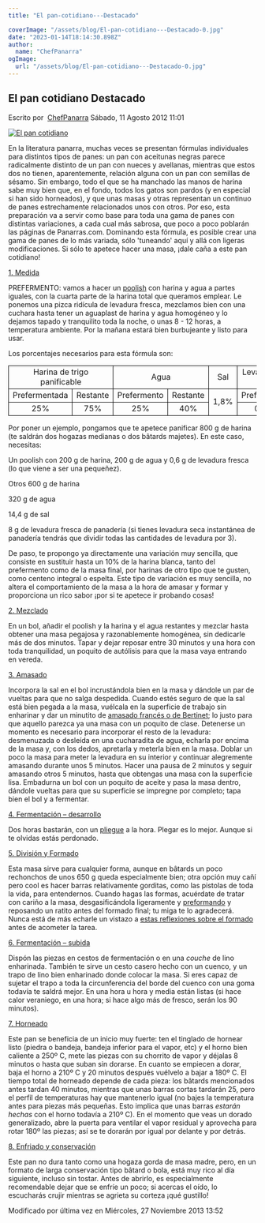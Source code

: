 ```yaml
---
title: "El pan-cotidiano---Destacado"

coverImage: "/assets/blog/El-pan-cotidiano---Destacado-0.jpg"
date: "2023-01-14T18:14:30.898Z"
author:
  name: "ChefPanarra"
ogImage:
  url: "/assets/blog/El-pan-cotidiano---Destacado-0.jpg"
---
```


## El pan cotidiano Destacado

Escrito por  [ChefPanarra](/web/20190222194238/http://www.panarras.com/index.php/home/recetas/panes-con-prefermento/itemlist/user/56-chefpanarra) Sábado, 11 Agosto 2012 11:01

[![El pan cotidiano](https://web.archive.org/web/20190222194238im_/http://www.panarras.com/media/k2/items/cache/a27a3b73d355048c6bab885897085f62_L.jpg)](/web/20190222194238/http://www.panarras.com/media/k2/items/cache/a27a3b73d355048c6bab885897085f62_XL.jpg "Clic para vista previa de la imagen")

En la literatura panarra, muchas veces se presentan fórmulas individuales para distintos tipos de panes: un pan con aceitunas negras parece radicalmente distinto de un pan con nueces y avellanas, mientras que estos dos no tienen, aparentemente, relación alguna con un pan con semillas de sésamo. Sin embargo, todo el que se ha manchado las manos de harina sabe muy bien que, en el fondo, todos los gatos son pardos (y en especial si han sido horneados), y que unas masas y otras representan un continuo de panes estrechamente relacionados unos con otros. Por eso, esta preparación va a servir como base para toda una gama de panes con distintas variaciones, a cada cual más sabrosa, que poco a poco poblarán las páginas de Panarras.com. Dominando esta fórmula, es posible crear una gama de panes de lo más variada, sólo 'tuneando' aquí y allá con ligeras modificaciones. Si sólo te apetece hacer una masa, ¡dale caña a este pan cotidiano!

[1\. Medida](/web/20190222194238/http://www.panarras.com/index.php/tecnica/las-fases-del-pan/medida)

PREFERMENTO: vamos a hacer un [poolish](/web/20190222194238/http://www.panarras.com/index.php/tecnica/prefermentos/item/38-prefermentos) con harina y agua a partes iguales, con la cuarta parte de la harina total que queramos emplear. Le ponemos una pizca ridícula de levadura fresca, mezclamos bien con una cuchara hasta tener un aguaplast de harina y agua homogéneo y lo dejamos tapado y tranquilito toda la noche, o unas 8 - 12 horas, a temperatura ambiente. Por la mañana estará bien burbujeante y listo para usar.

Los porcentajes necesarios para esta fórmula son:

<table border="0" frame="VOID" rules="NONE" cellspacing="0"><colgroup><col width="100"><col width="86"><col width="86"><col width="86"><col width="86"><col width="85"><col width="106"></colgroup><tbody><tr><td style="border: 1px solid #000000;" colspan="2" align="CENTER" valign="MIDDLE" width="185" height="17">Harina de trigo panificable</td><td style="border: 1px solid #000000;" colspan="2" align="CENTER" valign="MIDDLE" width="171">Agua</td><td style="border: 1px solid #000000;" align="CENTER" valign="MIDDLE" width="86">Sal</td><td style="border: 1px solid #000000;" colspan="2" align="CENTER" valign="MIDDLE" width="191">Levadura de panadería fresca</td></tr><tr><td style="border: 1px solid #000000;" align="CENTER" valign="MIDDLE" height="18">Prefermentada</td><td style="border: 1px solid #000000;" align="CENTER" valign="MIDDLE">Restante</td><td style="border: 1px solid #000000;" align="CENTER" valign="MIDDLE">Prefermento</td><td style="border: 1px solid #000000;" align="CENTER" valign="MIDDLE">Restante</td><td style="border: 1px solid #000000;" rowspan="2" align="CENTER" valign="MIDDLE">1,8%</td><td style="border: 1px solid #000000;" align="CENTER" valign="MIDDLE">Prefermento</td><td style="border: 1px solid #000000;" align="CENTER" valign="MIDDLE">Restante</td></tr><tr><td style="border: 1px solid #000000;" align="CENTER" valign="MIDDLE" height="17">25%</td><td style="border: 1px solid #000000;" align="CENTER" valign="MIDDLE">75%</td><td style="border: 1px solid #000000;" align="CENTER" valign="MIDDLE">25%</td><td style="border: 1px solid #000000;" align="CENTER" valign="MIDDLE">40%</td><td style="border: 1px solid #000000;" align="CENTER" valign="MIDDLE">0,3%</td><td style="border: 1px solid #000000;" align="CENTER" valign="MIDDLE">1%</td></tr></tbody></table>

Por poner un ejemplo, pongamos que te apetece panificar 800 g de harina (te saldrán dos hogazas medianas o dos bâtards majetes). En este caso, necesitas:

Un poolish con 200 g de harina, 200 g de agua y 0,6 g de levadura fresca (lo que viene a ser una pequeñez).

Otros 600 g de harina

320 g de agua

14,4 g de sal

8 g de levadura fresca de panadería (si tienes levadura seca instantánea de panadería tendrás que dividir todas las cantidades de levadura por 3).

De paso, te propongo ya directamente una variación muy sencilla, que consiste en sustituir hasta un 10% de la harina blanca, tanto del prefermento como de la masa final, por harinas de otro tipo que te gusten, como centeno integral o espelta. Este tipo de variación es muy sencilla, no altera el comportamiento de la masa a la hora de amasar y formar y proporciona un rico sabor ¡por si te apetece ir probando cosas!

[2\. Mezclado](/web/20190222194238/http://www.panarras.com/index.php/tecnica/las-fases-del-pan/mezclado)

En un bol, añadir el poolish y la harina y el agua restantes y mezclar hasta obtener una masa pegajosa y razonablemente homogénea, sin dedicarle más de dos minutos. Tapar y dejar reposar entre 30 minutos y una hora con toda tranquilidad, un poquito de autólisis para que la masa vaya entrando en vereda.

[3\. Amasado](/web/20190222194238/http://www.panarras.com/index.php/tecnica/las-fases-del-pan/amasado)

Incorpora la sal en el bol incrustándola bien en la masa y dándole un par de vueltas para que no salga despedida. Cuando estés seguro de que la sal está bien pegada a la masa, vuélcala en la superficie de trabajo sin enharinar y dar un minutito de [amasado francés o de Bertinet](/web/20190222194238/http://www.panarras.com/index.php/tecnica/tecnicas-de-amasado/duro-lepard-y-bertinet); lo justo para que aquello parezca ya una masa con un poquito de clase. Detenerse un momento es necesario para incorporar el resto de la levadura: desmenuzada o desleída en una cucharadita de agua, echarla por encima de la masa y, con los dedos, apretarla y meterla bien en la masa. Doblar un poco la masa para meter la levadura en su interior y continuar alegremente amasando durante unos 5 minutos. Hacer una pausa de 2 minutos y seguir amasando otros 5 minutos, hasta que obtengas una masa con la superficie lisa. Embadurna un bol con un poquito de aceite y pasa la masa dentro, dándole vueltas para que su superficie se impregne por completo; tapa bien el bol y a fermentar.

[4\. Fermentación – desarrollo](/web/20190222194238/http://www.panarras.com/index.php/tecnica/las-fases-del-pan/fermentacion-desarrollo)

Dos horas bastarán, con un [pliegue](/web/20190222194238/http://www.panarras.com/index.php/tecnica/tecnicas-de-amasado/plegados) a la hora. Plegar es lo mejor. Aunque si te olvidas estás perdonado.

[5\. División y Formado](/web/20190222194238/http://www.panarras.com/index.php/tecnica/las-fases-del-pan/formado)

Esta masa sirve para cualquier forma, aunque en bâtards un poco rechonchos de unos 650 g queda especialmente bien; otra opción muy cañí pero cool es hacer barras relativamente gorditas, como las pistolas de toda la vida, para entendernos. Cuando hagas las formas, acuérdate de tratar con cariño a la masa, desgasificándola ligeramente y [preformando](/web/20190222194238/http://www.panarras.com/index.php/tecnica/tecnicas-de-formado/preformado) y reposando un ratito antes del formado final; tu miga te lo agradecerá. Nunca está de más echarle un vistazo a [estas reflexiones sobre el formado](/web/20190222194238/http://www.panarras.com/index.php/tecnica/tecnicas-de-formado/introduccion-al-formado) antes de acometer la tarea.

[6\. Fermentación – subida](/web/20190222194238/http://www.panarras.com/index.php/tecnica/las-fases-del-pan/fermentacion-subida)

Dispón las piezas en cestos de fermentación o en una _couche_ de lino enharinada. También te sirve un cesto casero hecho con un cuenco, y un trapo de lino bien enharinado donde colocar la masa. Si eres capaz de sujetar el trapo a toda la circunferencia del borde del cuenco con una goma todavía te saldrá mejor. En una hora u hora y media están listas (si hace calor veraniego, en una hora; si hace algo más de fresco, serán los 90 minutos).

[7\. Horneado](/web/20190222194238/http://www.panarras.com/index.php/tecnica/las-fases-del-pan/horneado)

Este pan se beneficia de un inicio muy fuerte: ten el tinglado de hornear listo (piedra o bandeja, bandeja inferior para el vapor, etc) y el horno bien caliente a 250º C, mete las piezas con su chorrito de vapor y déjalas 8 minutos o hasta que suban sin dorarse. En cuanto se empiecen a dorar, baja el horno a 210º C y 20 minutos después vuélvelo a bajar a 180º C. El tiempo total de horneado depende de cada pieza: los bâtards mencionados antes tardan 40 minutos, mientras que unas barras cortas tardarán 25, pero el perfil de temperaturas hay que mantenerlo igual (no bajes la temperatura antes para piezas más pequeñas. Esto implica que unas barras _estarán hechas_ con el horno todavía a 210º C). En el momento que veas un dorado generalizado, abre la puerta para ventilar el vapor residual y aprovecha para rotar 180º las piezas; así se te dorarán por igual por delante y por detrás.

[8\. Enfriado y conservación](/web/20190222194238/http://www.panarras.com/index.php/tecnica/las-fases-del-pan/enfriado-y-conservacion)

Este pan no dura tanto como una hogaza gorda de masa madre, pero, en un formato de larga conservación tipo bâtard o bola, está muy rico al día siguiente, incluso sin tostar. Antes de abrirlo, es especialmente recomendable dejar que se enfríe un poco; si acercas el oído, lo escucharás crujir mientras se agrieta su corteza ¡qué gustillo!

Modificado por última vez en Miércoles, 27 Noviembre 2013 13:52
